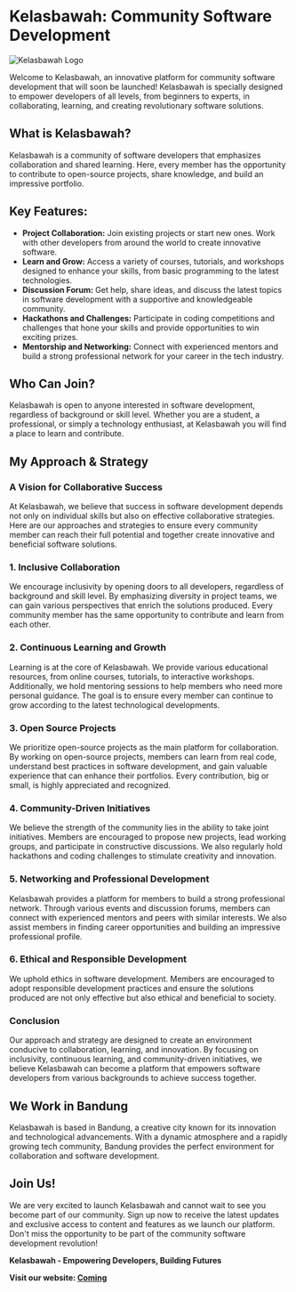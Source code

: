 # Kelasbawah: Community Software Development

![Kelasbawah Logo](your-logo-url-here.pn) <!-- Replace with your actual logo URL -->

Welcome to Kelasbawah, an innovative platform for community software development that will soon be launched! Kelasbawah is specially designed to empower developers of all levels, from beginners to experts, in collaborating, learning, and creating revolutionary software solutions.

## What is Kelasbawah?

Kelasbawah is a community of software developers that emphasizes collaboration and shared learning. Here, every member has the opportunity to contribute to open-source projects, share knowledge, and build an impressive portfolio.

## Key Features:

- **Project Collaboration:** Join existing projects or start new ones. Work with other developers from around the world to create innovative software.
- **Learn and Grow:** Access a variety of courses, tutorials, and workshops designed to enhance your skills, from basic programming to the latest technologies.
- **Discussion Forum:** Get help, share ideas, and discuss the latest topics in software development with a supportive and knowledgeable community.
- **Hackathons and Challenges:** Participate in coding competitions and challenges that hone your skills and provide opportunities to win exciting prizes.
- **Mentorship and Networking:** Connect with experienced mentors and build a strong professional network for your career in the tech industry.

## Who Can Join?

Kelasbawah is open to anyone interested in software development, regardless of background or skill level. Whether you are a student, a professional, or simply a technology enthusiast, at Kelasbawah you will find a place to learn and contribute.

## My Approach & Strategy

### A Vision for Collaborative Success

At Kelasbawah, we believe that success in software development depends not only on individual skills but also on effective collaborative strategies. Here are our approaches and strategies to ensure every community member can reach their full potential and together create innovative and beneficial software solutions.

### 1. Inclusive Collaboration

We encourage inclusivity by opening doors to all developers, regardless of background and skill level. By emphasizing diversity in project teams, we can gain various perspectives that enrich the solutions produced. Every community member has the same opportunity to contribute and learn from each other.

### 2. Continuous Learning and Growth

Learning is at the core of Kelasbawah. We provide various educational resources, from online courses, tutorials, to interactive workshops. Additionally, we hold mentoring sessions to help members who need more personal guidance. The goal is to ensure every member can continue to grow according to the latest technological developments.

### 3. Open Source Projects

We prioritize open-source projects as the main platform for collaboration. By working on open-source projects, members can learn from real code, understand best practices in software development, and gain valuable experience that can enhance their portfolios. Every contribution, big or small, is highly appreciated and recognized.

### 4. Community-Driven Initiatives

We believe the strength of the community lies in the ability to take joint initiatives. Members are encouraged to propose new projects, lead working groups, and participate in constructive discussions. We also regularly hold hackathons and coding challenges to stimulate creativity and innovation.

### 5. Networking and Professional Development

Kelasbawah provides a platform for members to build a strong professional network. Through various events and discussion forums, members can connect with experienced mentors and peers with similar interests. We also assist members in finding career opportunities and building an impressive professional profile.

### 6. Ethical and Responsible Development

We uphold ethics in software development. Members are encouraged to adopt responsible development practices and ensure the solutions produced are not only effective but also ethical and beneficial to society.

### Conclusion

Our approach and strategy are designed to create an environment conducive to collaboration, learning, and innovation. By focusing on inclusivity, continuous learning, and community-driven initiatives, we believe Kelasbawah can become a platform that empowers software developers from various backgrounds to achieve success together.

## We Work in Bandung

Kelasbawah is based in Bandung, a creative city known for its innovation and technological advancements. With a dynamic atmosphere and a rapidly growing tech community, Bandung provides the perfect environment for collaboration and software development.

## Join Us!

We are very excited to launch Kelasbawah and cannot wait to see you become part of our community. Sign up now to receive the latest updates and exclusive access to content and features as we launch our platform. Don't miss the opportunity to be part of the community software development revolution!

**Kelasbawah - Empowering Developers, Building Futures**

**Visit our website: [Coming](http://)**
